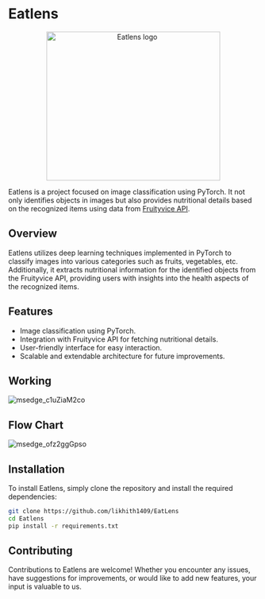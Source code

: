 # Eatlens

<p align="center">
  <img src="https://github.com/likhith1409/EatLens/assets/91020626/eb497266-ba47-4d84-a4d6-96511f3dcd8b" alt="Eatlens logo" width="350" height="300">
</p>


Eatlens is a project focused on image classification using PyTorch. It not only identifies objects in images but also provides nutritional details based on the recognized items using data from [Fruityvice API](https://www.fruityvice.com/).

## Overview

Eatlens utilizes deep learning techniques implemented in PyTorch to classify images into various categories such as fruits, vegetables, etc. Additionally, it extracts nutritional information for the identified objects from the Fruityvice API, providing users with insights into the health aspects of the recognized items.

## Features

- Image classification using PyTorch.
- Integration with Fruityvice API for fetching nutritional details.
- User-friendly interface for easy interaction.
- Scalable and extendable architecture for future improvements.

## Working
![msedge_c1uZiaM2co](https://github.com/likhith1409/EatLens/assets/91020626/1003c720-39fe-4c75-b2fd-9021c2364d47)

## Flow Chart
![msedge_ofz2ggGpso](https://github.com/likhith1409/EatLens/assets/91020626/ecc40e4a-3c41-4598-a84c-80c34bf87382)


## Installation

To install Eatlens, simply clone the repository and install the required dependencies:

```bash
git clone https://github.com/likhith1409/EatLens
cd Eatlens
pip install -r requirements.txt
```
## Contributing

Contributions to Eatlens are welcome! Whether you encounter any issues, have suggestions for improvements, or would like to add new features, your input is valuable to us.


